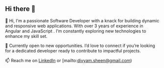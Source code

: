 ## Hi there 👋


👋 Hi, I'm a passionate Software Developer with a knack for building dynamic and responsive web applications. With over 3 years of experience in Angular and JavaScript .
I’m constantly exploring new technologies to enhance my skill set.

💼 Currently open to new opportunities. I’d love to connect if you’re looking for a dedicated developer ready to contribute to impactful projects.

📫 Reach me on [LinkedIn](https://www.linkedin.com/in/divya-mariya-raphy-489b2817b/) or [mailto:divyam.sheen@gmail.com)



